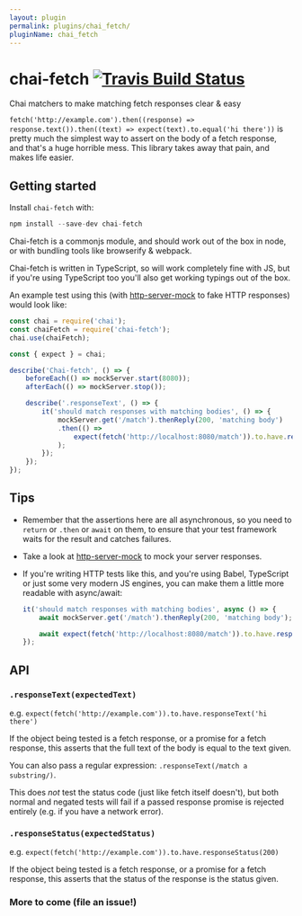 ```yaml
---
layout: plugin
permalink: plugins/chai_fetch/
pluginName: chai_fetch
---
```


# chai-fetch [![Travis Build Status](https://img.shields.io/travis/pimterry/chai-fetch.svg)](https://travis-ci.org/pimterry/chai-fetch)

Chai matchers to make matching fetch responses clear &amp; easy

`fetch('http://example.com').then((response) => response.text()).then((text) => expect(text).to.equal('hi there'))`
is pretty much the simplest way to assert on the body of a fetch response, and that's a huge horrible mess. This
library takes away that pain, and makes life easier.

## Getting started

Install `chai-fetch` with:

```js
npm install --save-dev chai-fetch
```

Chai-fetch is a commonjs module, and should work out of the box in node, or with
bundling tools like browserify & webpack.

Chai-fetch is written in TypeScript, so will work completely fine with JS, but
if you're using TypeScript too you'll also get working typings out of the box.

An example test using this (with [http-server-mock](https://github.com/pimterry/http-server-mock)
to fake HTTP responses) would look like:

```js
const chai = require('chai');
const chaiFetch = require('chai-fetch');
chai.use(chaiFetch);

const { expect } = chai;

describe('Chai-fetch', () => {
    beforeEach(() => mockServer.start(8080));
    afterEach(() => mockServer.stop());

    describe('.responseText', () => {
        it('should match responses with matching bodies', () => {
            mockServer.get('/match').thenReply(200, 'matching body')
            .then(() =>
                expect(fetch('http://localhost:8080/match')).to.have.responseText('matching body')
            );
        });
    });
});
```

## Tips

* Remember that the assertions here are all asynchronous, so you need to `return` or `.then` or `await` on them, to
  ensure that your test framework waits for the result and catches failures.

* Take a look at [http-server-mock](https://github.com/pimterry/http-server-mock) to mock your server responses.

* If you're writing HTTP tests like this, and you're using Babel, TypeScript or just some very modern JS engines,
you can make them a little more readable with async/await:

    ```js
    it('should match responses with matching bodies', async () => {
        await mockServer.get('/match').thenReply(200, 'matching body');

        await expect(fetch('http://localhost:8080/match')).to.have.responseText('matching body');
    });
    ```

## API

### `.responseText(expectedText)`

e.g. `expect(fetch('http://example.com')).to.have.responseText('hi there')`

If the object being tested is a fetch response, or a promise for a fetch response, this asserts that the full text
of the body is equal to the text given.

You can also pass a regular expression: `.responseText(/match a substring/)`.

This does _not_ test the status code (just like fetch itself doesn't), but both normal and negated tests will fail
if a passed response promise is rejected entirely (e.g. if you have a network error).

### `.responseStatus(expectedStatus)`

e.g. `expect(fetch('http://example.com')).to.have.responseStatus(200)`

If the object being tested is a fetch response, or a promise for a fetch response, this asserts that the status of
the response is the status given.

### More to come (file an issue!)